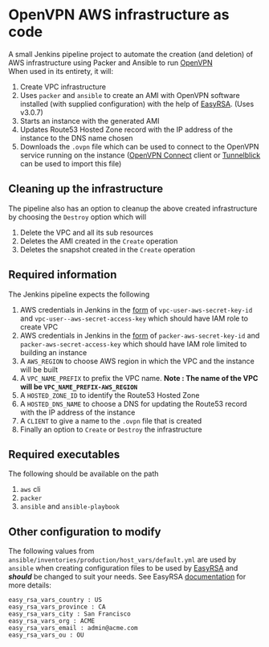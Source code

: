 # OpenVPN AWS infrastructure as code
A small Jenkins pipeline project to automate the creation (and deletion) of AWS infrastructure using Packer and Ansible to run [OpenVPN](https://en.wikipedia.org/wiki/OpenVPN)  
When used in its entirety, it will:
1. Create VPC infrastructure
2. Uses `packer` and `ansible` to create an AMI with OpenVPN software installed (with supplied configuration) with the help of [EasyRSA](https://github.com/OpenVPN/easy-rsa). (Uses v3.0.7)
3. Starts an instance with the generated AMI
4. Updates Route53 Hosted Zone record with the IP address of the instance to the DNS name chosen
5. Downloads the `.ovpn` file which can be used to connect to the OpenVPN service running on the instance ([OpenVPN Connect](https://openvpn.net/client-connect-vpn-for-mac-os/) client or [Tunnelblick](https://tunnelblick.net/) can be used to import this file)

## Cleaning up the infrastructure
The pipeline also has an option to cleanup the above created infrastructure by choosing the `Destroy` option which will
1. Delete the VPC and all its sub resources
2. Deletes the AMI created in the `Create` operation
3. Deletes the snapshot created in the `Create` operation

## Required information
The Jenkins pipeline expects the following
1. AWS credentials in Jenkins in the [form](https://www.jenkins.io/doc/book/using/using-credentials/) of `vpc-user-aws-secret-key-id` and `vpc-user--aws-secret-access-key` which should have IAM role to create VPC
2. AWS credentials in Jenkins in the [form](https://www.jenkins.io/doc/book/using/using-credentials/) of `packer-aws-secret-key-id` and `packer-aws-secret-access-key` which should have IAM role limited to building an instance
3. A `AWS_REGION` to choose AWS region in which the VPC and the instance will be built
4. A `VPC_NAME_PREFIX` to prefix the VPC name. **Note : The name of the VPC will be `VPC_NAME_PREFIX-AWS_REGION`**
5. A `HOSTED_ZONE_ID` to identify the Route53 Hosted Zone
6. A `HOSTED_DNS_NAME` to choose a DNS for updating the Route53 record with the IP address of the instance
7. A `CLIENT` to give a name to the `.ovpn` file that is created
8. Finally an option to `Create` or `Destroy` the infrastructure

## Required executables
The following should be available on the path
1. `aws` cli
2. `packer`
3. `ansible` and `ansible-playbook`

## Other configuration to modify
The following values from `ansible/inventories/production/host_vars/default.yml` are used by `ansible` when creating configuration files to be used by [EasyRSA](https://github.com/OpenVPN/easy-rsa) and ***should*** be changed to suit your needs. See EasyRSA [documentation](https://github.com/OpenVPN/easy-rsa/blob/master/README.quickstart.md) for more details:

```
easy_rsa_vars_country : US
easy_rsa_vars_province : CA
easy_rsa_vars_city : San Francisco
easy_rsa_vars_org : ACME
easy_rsa_vars_email : admin@acme.com
easy_rsa_vars_ou : OU
```
